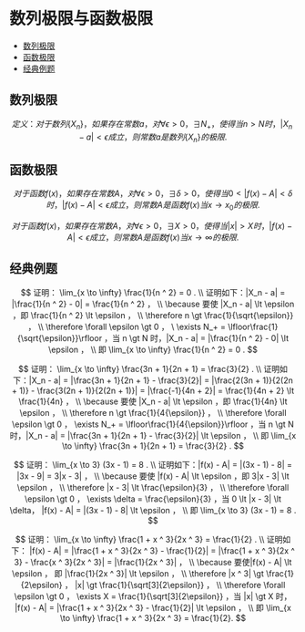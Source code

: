 # 数列极限与函数极限

* [数列极限](#数列极限)
* [函数极限](#函数极限)
* [经典例题](#经典例题)


## 数列极限

$$
定义：对于数列 \{X_n\} ，如果存在常数 a ，对 \forall \epsilon \gt 0 ， \exists N_+ ，使得当 n \gt N 时，|X_n - a| \lt \epsilon 成立，则常数 a 是数列 \{X_n\} 的极限.
$$

## 函数极限

$$
对于函数 f(x) ，如果存在常数 A ，对 \forall \epsilon \gt 0 ， \exists \delta \gt 0 ，使得当 0 \lt |f(x) - A| \lt \delta 时，|f(x) - A| \lt \epsilon 成立，则常数 A 是函数 f(x) 当 x \to x_0 的极限.
$$


$$
对于函数 f(x) ，如果存在常数 A ，对 \forall \epsilon \gt 0， \exists X \gt 0 ，使得当 |x| \gt X 时，|f(x) - A | \lt \epsilon 成立，则常数 A 是函数 f(x) 当 x \to \infty 的极限.
$$

## 经典例题

$$
证明： \lim_{x \to \infty} \frac{1}{n ^ 2} = 0 .
\\
证明如下：|X_n - a| = |\frac{1}{n ^ 2} - 0| = \frac{1}{n ^ 2} ，
\\
\because 要使 |X_n - a| \lt \epsilon ，即 \frac{1}{n ^ 2} \lt \epsilon ，
\\
\therefore n \gt \frac{1}{\sqrt{\epsilon}} ，
\\
\therefore \forall \epsilon \gt 0 ， \ \exists N_+ = \lfloor\frac{1}{\sqrt{\epsilon}}\rfloor ，当 n \gt N 时，|X_n - a| = |\frac{1}{n ^ 2} - 0| \lt \epsilon ，
\\
即 \lim_{x \to \infty} \frac{1}{n ^ 2} = 0 .
$$

$$
证明： \lim_{x \to \infty} \frac{3n + 1}{2n + 1} = \frac{3}{2} .
\\
证明如下：|X_n - a| = |\frac{3n + 1}{2n + 1} - \frac{3}{2}| = |\frac{2(3n + 1)}{2(2n + 1)} - \frac{3(2n + 1)}{2(2n + 1)}| = |\frac{-1}{4n + 2}| = \frac{1}{4n + 2} \lt \frac{1}{4n} ，
\\
\because 要使 |X_n - a| \lt \epsilon ，即 \frac{1}{4n} \lt \epsilon ，
\\
\therefore n \gt \frac{1}{4{\epsilon}} ，
\\
\therefore \forall \epsilon \gt 0 ， \exists N_+ = \lfloor\frac{1}{4{\epsilon}}\rfloor ，当 n \gt N 时，|X_n - a| = |\frac{3n + 1}{2n + 1} - \frac{3}{2}| \lt \epsilon ，
\\
即 \lim_{x \to \infty} \frac{3n + 1}{2n + 1} = \frac{3}{2} .
$$


$$
证明： \lim_{x \to 3} (3x - 1) = 8 .
\\
证明如下：|f(x) - A| = |(3x - 1) - 8| = |3x - 9| = 3|x - 3| ，
\\
\because 要使 |f(x) - A| \lt \epsilon ，即 3|x - 3| \lt \epsilon ，
\\
\therefore |x - 3| \lt \frac{\epsilon}{3} ，
\\
\therefore \forall \epsilon \gt 0 ， \exists \delta = \frac{\epsilon}{3} ，当 0 \lt |x - 3| \lt \delta， |f(x) - A| = |(3x - 1) - 8| \lt \epsilon ，
\\
即 \lim_{x \to 3} (3x - 1) = 8 .
$$

$$
证明： \lim_{x \to \infty} \frac{1 + x ^ 3}{2x ^ 3} = \frac{1}{2} .
\\
证明如下： |f(x) - A| = |\frac{1 + x ^ 3}{2x ^ 3} - \frac{1}{2}| = |\frac{1 + x ^ 3}{2x ^ 3} - \frac{x ^ 3}{2x ^ 3}| = |\frac{1}{2x ^ 3}| ，
\\
\because 要使|f(x) - A| \lt \epsilon ， 即 |\frac{1}{2x ^ 3}| \lt \epsilon ，
\\
\therefore |x ^ 3| \gt \frac{1}{2\epsilon} ， |x| \gt \frac{1}{\sqrt[3]{2\epsilon}} ，
\\
\therefore \forall \epsilon \gt 0 ， \exists X = \frac{1}{\sqrt[3]{2\epsilon}} ，当 |x| \gt X 时， |f(x) - A| = |\frac{1 + x ^ 3}{2x ^ 3} - \frac{1}{2}| \lt \epsilon ，
\\
即 \lim_{x \to \infty} \frac{1 + x ^ 3}{2x ^ 3} = \frac{1}{2}.
$$



